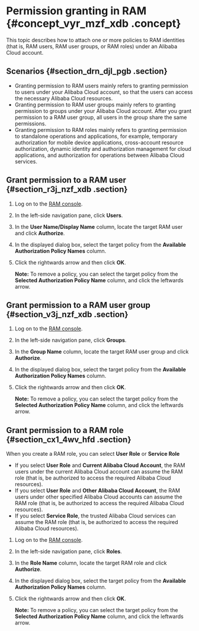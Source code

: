# Permission granting in RAM {#concept_vyr_mzf_xdb .concept}

This topic describes how to attach one or more policies to RAM identities \(that is, RAM users, RAM user groups, or RAM roles\) under an Alibaba Cloud account.

## Scenarios {#section_drn_djl_pgb .section}

-   Granting permission to RAM users mainly refers to granting permission to users under your Alibaba Cloud account, so that the users can access the necessary Alibaba Cloud resources.
-   Granting permission to RAM user groups mainly refers to granting permission to groups under your Alibaba Cloud account. After you grant permission to a RAM user group, all users in the group share the same permissions.
-   Granting permission to RAM roles mainly refers to granting permission to standalone operations and applications, for example, temporary authorization for mobile device applications, cross-account resource authorization, dynamic identity and authorization management for cloud applications, and authorization for operations between Alibaba Cloud services.

## Grant permission to a RAM user {#section_r3j_nzf_xdb .section}

1.  Log on to the [RAM console](https://partners-intl.console.aliyun.com/#/ram).
2.  In the left-side navigation pane, click **Users**.
3.  In the **User Name/Display Name** column, locate the target RAM user and click **Authorize**.
4.  In the displayed dialog box, select the target policy from the **Available Authorization Policy Names** column.
5.  Click the rightwards arrow and then click **OK**.

    **Note:** To remove a policy, you can select the target policy from the **Selected Authorization Policy Name** column, and click the leftwards arrow.


## Grant permission to a RAM user group {#section_v3j_nzf_xdb .section}

1.  Log on to the [RAM console](https://partners-intl.console.aliyun.com/#/ram).
2.  In the left-side navigation pane, click **Groups**.
3.  In the **Group Name** column, locate the target RAM user group and click **Authorize**.
4.  In the displayed dialog box, select the target policy from the **Available Authorization Policy Names** column.
5.  Click the rightwards arrow and then click **OK**.

    **Note:** To remove a policy, you can select the target policy from the **Selected Authorization Policy Name** column, and click the leftwards arrow.


## Grant permission to a RAM role {#section_cx1_4wv_hfd .section}

When you create a RAM role, you can select **User Role** or **Service Role**

-   If you select **User Role** and **Current Alibaba Cloud Account**, the RAM users under the current Alibaba Cloud account can assume the RAM role \(that is, be authorized to access the required Alibaba Cloud resources\).
-   If you select **User Role** and **Other Alibaba Cloud Account**, the RAM users under other specified Alibaba Cloud accounts can assume the RAM role \(that is, be authorized to access the required Alibaba Cloud resources\).
-   If you select **Service Role**, the trusted Alibaba Cloud services can assume the RAM role \(that is, be authorized to access the required Alibaba Cloud resources\).

1.  Log on to the [RAM console](https://partners-intl.console.aliyun.com/#/ram).
2.  In the left-side navigation pane, click **Roles**.
3.  In the **Role Name** column, locate the target RAM role and click **Authorize**.
4.  In the displayed dialog box, select the target policy from the **Available Authorization Policy Names** column.
5.  Click the rightwards arrow and then click **OK**.

    **Note:** To remove a policy, you can select the target policy from the **Selected Authorization Policy Name** column, and click the leftwards arrow.


